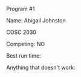 Program #1

Name: Abigail Johnston

COSC 2030

Competing: NO

Best run time:

Anything that doesn't work:
